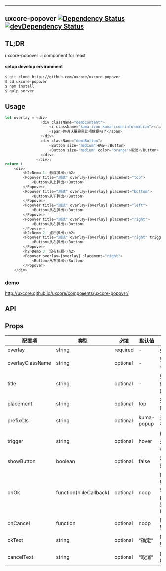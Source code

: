 ---

## uxcore-popover [![Dependency Status](http://img.shields.io/david/uxcore/uxcore-popover.svg?style=flat-square)](https://david-dm.org/uxcore/uxcore-popover) [![devDependency Status](http://img.shields.io/david/dev/uxcore/uxcore-popover.svg?style=flat-square)](https://david-dm.org/uxcore/uxcore-popover#info=devDependencies) 

## TL;DR

uxcore-popover ui component for react

#### setup develop environment

```sh
$ git clone https://github.com/uxcore/uxcore-popover
$ cd uxcore-popover
$ npm install
$ gulp server
```

## Usage
```javascript
let overlay = <div>
                <div className="demoContent">
                    <i className="kuma-icon kuma-icon-information"></i> 
                    <span>你确认要删除此项数据吗？</span>
                </div>
                <div className="demoButton">
                    <Button size="medium">确定</Button>
                    <Button size="medium" color="orange">取消</Button>
                </div>
              </div>;
return (
    <div>
        <h2>Demo 1. 悬浮弹出</h2>
        <Popover title="测试" overlay={overlay} placement="top">
            <Button>从上弹出</Button>
        </Popover>
        <Popover title="测试" overlay={overlay} placement="bottom">
            <Button>从下弹出</Button>
        </Popover>
        <Popover title="测试" overlay={overlay} placement="left">
            <Button>从左弹出</Button>
        </Popover>
        <Popover title="测试" overlay={overlay} placement="right">
            <Button>从右弹出</Button>
        </Popover>
        <h2>Demo 2. 点击弹出</h2>
        <Popover title="测试" overlay={overlay} placement="right" trigger="click">
            <Button>从右弹出</Button>
        </Popover>
        <h2>Demo 3. 没有标题</h2>
        <Popover overlay={overlay} placement="right">
            <Button>从右弹出</Button>
        </Popover>
    </div>
```

### demo
http://uxcore.github.io/uxcore/components/uxcore-popover/

## API

## Props

| 配置项 | 类型 | 必填 | 默认值 | 功能/备注 |
|---|---|---|---|---|
|overlay|string|required|-|弹窗内容|
|overlayClassName|string|optional|-|弹窗的额外类名|
|title|string|optional|-|弹窗标题，不传入则没有标题栏|
|placement|string|optional|top|弹窗从那个方向弹出|
|prefixCls|string|optional|kuma-popup|类名前缀，用于定制化|
|trigger|string|optional|hover|触发弹窗的方式，有 hover 和 click 两种|
|showButton|boolean|optional|false|是否显示内置按钮|
|onOk|function(hideCallback)|optional|noop|内置的确定按钮的回调，当想要关闭 popover 时需调用 hideCallback|
|onCancel|function|optional|noop|内置的取消按钮的回调|
|okText|string|optional|"确定"|内置的确定按钮显示的文案|
|cancelText|string|optional|"取消"|内置的取消按钮显示的文案|


